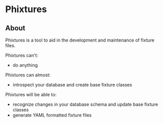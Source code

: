 Phixtures
=========

About
-----

Phixtures is a tool to aid in the development and maintenance of fixture files.

Phixtures can't:
 * do anything

Phixtures can almost:
 * introspect your database and create base fixture classes

Phixtures will be able to:
 * recognize changes in your database schema and update base fixture classes
 * generate YAML formatted fixture files
